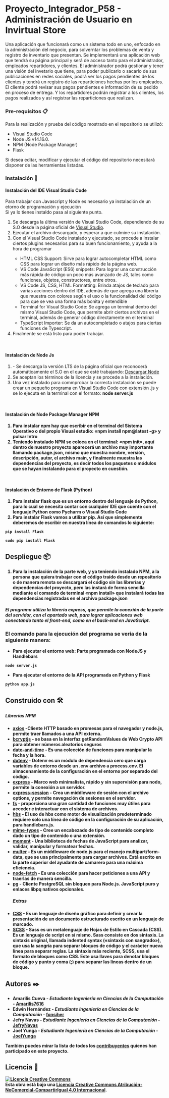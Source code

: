 # Proyecto_Integrador_P58 - Administración de Usuario en Invirtual Store 

Una aplicación que funcionará como un sistema todo en uno, enfocado en la administración del negocio, para solverntar los problemas de venta y registro de inventario que presentan. Se implementará una aplicación web que tendrá su página principal y será de acceso tanto para el administrador, empleados repartidores, y clientes. El administrador podrá gestionar y tener una visión del invetario que tiene, para poder publicarlo o sacarlo de sus publicaciones en redes sociales, podrá ver los pagos pendientes de los clientes y tendrá un registro de las reparticiones hechas por los empleados.  El cliente podrá revisar sus pagos pendientes e información de su pedido en proceso de entrega. Y los repartidores podrán registrar a los clientes, los pagos realizados y así registrar las reparticiones que realizan. 


### Pre-requisitos 📋

Para la realización y prueba del código mostrado en el repositorio se utilizó:
<ul>
  <li>Visual Studio Code</li>
  <li>Node JS  v14.16.0.</li>
  <li>NPM (Node Package Manager)</li>
  <li>Flask</li>
</ul>
Si desea editar, modificar y ejecutar el código del repositorio necesitará disponer de las herramientas listadas. <br/>

### Instalación 🔧

<h4>Instalación del IDE Visual Studio Code</h4>
<p>Para trabajar con Javascript y Node es necesario ya instalación de un etorno de programación y ejecución <br/>
Si ya lo tienes instaldo pasa al siguiente punto.</p>
<ol>
<li>Se descarga  la última versión de Visual Studio Code, dependiendo de su S.O desde la  página oficial de <a href="https://code.visualstudio.com/Download">Visual Studio</a>. </li>
<li>Ejecutar el archivo descargado, y esperar a que culmine su instalación.</li>
<li>Con el Visual Studio Code instalado y ejecutado, se procede a instalar ciertos plugins necesarios para su buen funcionamiento, y ayuda a la hora de programar</li>
<ul>
<li>HTML CSS Support: Sirve para lograr autocompletar HTML como CSS para lograr un diseño más rápido de la página web. </li>
<li>VS Code JavaScript (ES6) snippets: Para lograr una construcción más rápida de código un poco más avanzado de JS, tales como funciones, objetos, constructores, entre otros. </li>
<li>VS Code JS, CSS, HTML Formatting: Brinda atajos de teclado para varias acciones dentro del IDE, además de que agrega una librería que muestra con colores según el uso o la funcionalidad del código para que se vea una forma más bonita y entendible</li>
<li>Terminal for Visual Studio Code: Se agrega un terminal dentro del mismo Visual Studio Code, que permite abrir ciertos archivos en el terminal, además de generar código directamente en el terminal</li>
<li>TypeScript Importer: Se da un autocompletado o atajos para ciertas funciones de Typescript. </li>
</ul>
<li>Finalmente se está listo para poder trabajar.</li>
</ol>

<br/>
<h4>Instalación de Node Js</h4>
<ol>
<li>-	Se descarga la versión LTS de la página oficial que reconocerá automáticamente el S.O en el que se esté trabajando:  <a href="https://nodejs.org/es/"> Descargar Node </a>
<li>Se aceptan los términos de la licencia y se procede a la instalación.</li>
<li>Una vez instalado para commprobar la correcta instalación se puede crear un pequeño programa en Visual Studio Code con extensión .js y se lo ejecuta en la terminal con el formato: <b>node server.js<b> </li>
  </ol> 
  
<br/>
<h4>Instalación de Node Package Manager NPM</h4>
<ol>
  <li>Para instalar npm hay que escribir en el terminal del Sistema Operativo o del propio Visual estudio:  «npm install npm@latest -g» y pulsar Intro</li>
  <li>Teniendo instalado NPM se coloca en el terminal: «npm init», aquí dentro de nuestro proyecto aparecerá un archivo muy importante llamando package.json, mismo que muestra nombre, versión, descripción, autor, el archivo main, y finalmente muestra las dependencias del proyecto, es decir todos los paquetes o módulos que se hayan instalando para el proyecto en cuestión. </li>
  </ol>
  
  <br/>
<h4>Instalación de Entorno de Flask (Python)</h4>
<ol>
  <li>Para instalar flask que es un entorno dentro del lenguaje de Python, para lo cual se necesita contar con cualquier IDE que cuente con el lenguaje Python como <b>Pycharm</b> o <b>Visual Studio Code</b>  </li>
  <li>Para instalar Flask vamos a utilizar pip. Así que simplemente deberemos de escribir en nuestra línea de comandos lo siguiente: </li>
</ol>
  
```
pip install Flask
``` 
  
```
sudo pip install Flask
```   

## Despliegue 📦
<ol>
  <li> Para la instalación de la parte web, y ya teniendo instalado NPM,  a la persona que quiera trabajar con el código traído desde un repositorio o de manera remota se descargará el código sin las librerías y dependencias del proyecto, pero las instará de forma sencilla mediante el comando de terminal «npm install»  que instalará todas las dependencias registradas en el archivo package.json</li>
 </ol>
  <h5> El programa utiliza la librería express, que permite la conexión de la parte del servidor, con el apartado web, para lograr aplicaciones web conectando tanto el front-end, como en el back-end en JavaScript. </h5>
  <h3> El comando para la ejecución del programa se vería de la siguiente manera: </h3> 
  
  <ul>
    <li> Para ejecutar el entorno web: Parte programada con NodeJS y Handlebars </li>
  </ul>
  
```
node server.js
```
   <ul>
    <li> Para ejecutar el entorno de la API programada en Python y Flask </li>
  </ul> 
  
```
python app.js
```

## Construido con 🛠️

  <h5> Librerías NPM </h5>

* [axios](https://www.npmjs.com/package/axios) -Cliente HTTP basado en promesas para el navegador y node.js, permite traer llamados a una API externa.
* [bcryptjs](https://www.npmjs.com/package/bcryptjs) - se basa en la interfaz getRandomValues ​​de Web Crypto API para obtener números aleatorios seguros
* [date-and-time](https://www.npmjs.com/package/date-and-time) - Es  una colección de funciones para manipular la fecha y la hora.
* [dotenv](https://www.npmjs.com/package/dotenv) - Dotenv es un módulo de dependencia cero que carga variables de entorno desde un .env archivo a process.env. El almacenamiento de la configuración en el entorno por separado del código.
* [express](https://www.npmjs.com/package/express) - Marco web minimalista, rápido y sin supervisión para nodo, permite la conexión a un servidor.
* [express-session](https://www.npmjs.com/package/express-session) - Crea un middleware de sesión con el archivo options, y permite navegación de sesiones en el servidor.
* [fs](https://nodejs.dev/learn/the-nodejs-fs-module) -  proporciona una gran cantidad de funciones muy útiles para acceder e interactuar con el sistema de archivos.
* [hbs](https://www.npmjs.com/package/hbs) - El uso de hbs como motor de visualización predeterminado requiere solo una línea de código en la configuración de su aplicación, para handlebars.js.
* [mime-types](https://www.npmjs.com/package/mime-types) - Cree un encabezado de tipo de contenido completo dado un tipo de contenido o una extensión.
* [moment](https://www.npmjs.com/package/moment) - Una biblioteca de fechas de JavaScript para analizar, validar, manipular y formatear fechas. 
* [multer](https://www.npmjs.com/package/multer) - Es un middleware de node.js para el manejo multipart/form-data, que se usa principalmente para cargar archivos. Está escrito en la parte superior del ayudante de camarero para una máxima eficiencia.
* [node-fetch](https://www.npmjs.com/package/node-fetch) - Es  una colección para hacer peticiones a una API y traerlas de manera sencilla.
* [pg](https://www.npmjs.com/package/pg) - Cliente PostgreSQL sin bloqueo para Node.js. JavaScript puro y enlaces libpq nativos opcionales.
  <h5> Extras </h5>
* [CSS](https://www.w3schools.com/css/) - Es un lenguaje de diseño gráfico para definir y crear la presentación de un documento estructurado escrito en un lenguaje de marcado.
* [SCSS](https://sass-lang.com/) - Sass es un metalenguaje de Hojas de Estilo en Cascada (CSS). Es un lenguaje de script en sí mismo. Sass consiste en dos sintaxis. La sintaxis original, llamada indented syntax («sintaxis con sangrado»), que usa la sangría para separar bloques de código y el carácter nueva línea para separar reglas. La sintaxis más reciente, SCSS, usa el formato de bloques como CSS. Este usa llaves para denotar bloques de código y punto y coma (;) para separar las líneas dentro de un bloque. 
  

  
## Autores ✒️

* **Amarilis Cueva** - *Estudiante Ingeniería en Ciencias de la Computación* - [Amarilis7616](https://github.com/Amarilis7616)
* **Edwin Hernández** - *Estudiante Ingeniería en Ciencias de la Computación* - [fonsiher](https://github.com/fonsiher)
* **Jefry Navas** - *Estudiante Ingeniería en Ciencias de la Computación* - [JefryNavas](https://github.com/JefryNavas)
* **Joel Yunga** - *Estudiante Ingeniería en Ciencias de la Computación* - [JoelYunga](https://github.com/JoelYunga)

También puedes mirar la lista de todos los [contribuyentes](https://github.com/your/project/contributors) quíenes han participado en este proyecto. 

## Licencia 📄

<a rel="license" href="http://creativecommons.org/licenses/by-nc-sa/4.0/"><img alt="Licencia Creative Commons" style="border-width:0" src="https://i.creativecommons.org/l/by-nc-sa/4.0/88x31.png" /></a><br />Esta obra está bajo una <a rel="license" href="http://creativecommons.org/licenses/by-nc-sa/4.0/">Licencia Creative Commons Atribución-NoComercial-CompartirIgual 4.0 Internacional</a>.
